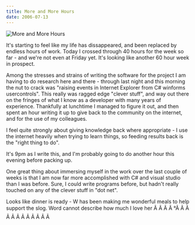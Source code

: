 ```yaml
---
title: More and More Hours
date: 2006-07-13
---
```


![More and More Hours](https://source.unsplash.com/LuQ2ex5HY3c/1600x900)

It's starting to feel like my life has dissappeared, and been replaced by endless hours of work. Today I crossed through 40 hours for the week so far - and we're not even at Friday yet. It's looking like another 60 hour week in prospect.

Among the stresses and strains of writing the software for the project I am having to do research here and there - through last night and this morning the nut to crack was "raising events in Internet Explorer from C# winforms usercontrols". This really was ragged edge "clever stuff", and way out there on the fringes of what I know as a developer with many years of experience. Thankfully at lunchtime I managed to figure it out, and then spent an hour writing it up to give back to the community on the internet, and for the use of my colleagues.

I feel quite strongly about giving knowledge back where appropriate - I use the internet heavily when trying to learn things, so feeding results back is the "right thing to do".

It's 9pm as I write this, and I'm probably going to do another hour this evening before packing up.

One great thing about immersing myself in the work over the last couple of weeks is that I am now far more accomplished with C# and visual studio than I was before. Sure, I could write programs before, but hadn't really touched on any of the clever stuff in "dot net".

Looks like dinner is ready - W has been making me wonderful meals to help support the slog. Word cannot describe how much I love her Ã Ã Ã Ã °Ã Ã Ã Ã Ã Ã Ã Ã Ã Ã Ã Ã 